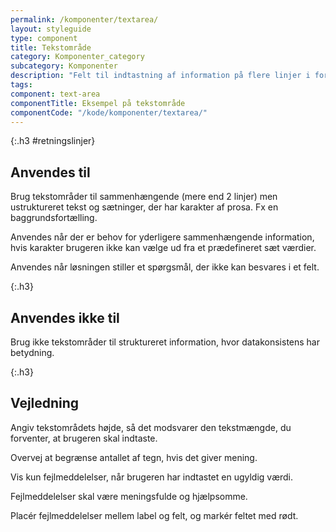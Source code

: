 ```yaml
---
permalink: /komponenter/textarea/
layout: styleguide
type: component
title: Tekstområde
category: Komponenter_category
subcategory: Komponenter
description: "Felt til indtastning af information på flere linjer i form af bogstaver, tal og en kombination af begge."
tags:
component: text-area
componentTitle: Eksempel på tekstområde
componentCode: "/kode/komponenter/textarea/"
---
```


{:.h3 #retningslinjer}
## Anvendes til

Brug tekstområder til sammenhængende (mere end 2 linjer) men ustruktureret tekst og sætninger, der har karakter af prosa. Fx en baggrundsfortælling.

Anvendes når der er behov for yderligere sammenhængende information, hvis karakter brugeren ikke kan vælge ud fra et prædefineret sæt værdier.

Anvendes når løsningen stiller et spørgsmål, der ikke kan besvares i et felt.

{:.h3}
## Anvendes ikke til

Brug ikke tekstområder til struktureret information, hvor datakonsistens har betydning.

{:.h3}
## Vejledning

Angiv tekstområdets højde, så det modsvarer den tekstmængde, du forventer, at brugeren skal indtaste.

Overvej at begrænse antallet af tegn, hvis det giver mening.

Vis kun fejlmeddelelser, når brugeren har indtastet en ugyldig værdi.

Fejlmeddelelser skal være meningsfulde og hjælpsomme. 

Placér fejlmeddelelser mellem label og felt, og markér feltet med rødt.
